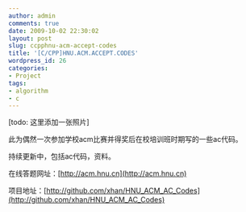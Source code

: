 ```yaml
---
author: admin
comments: true
date: 2009-10-02 22:30:02
layout: post
slug: ccpphnu-acm-accept-codes
title: '[C/CPP]HNU.ACM.ACCEPT.CODES'
wordpress_id: 26
categories:
- Project
tags:
- algorithm
- c
---
```


[todo: 这里添加一张照片]

此为偶然一次参加学校acm比赛并得奖后在校培训班时期写的一些ac代码。

持续更新中，包括ac代码，资料。

在线答题网址：[http://acm.hnu.cn](http://acm.hnu.cn)

项目地址：[http://github.com/xhan/HNU_ACM_AC_Codes](http://github.com/xhan/HNU_ACM_AC_Codes)
